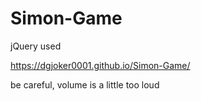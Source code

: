 # Simon-Game

jQuery used

https://dgjoker0001.github.io/Simon-Game/

be careful, volume is a little too loud
